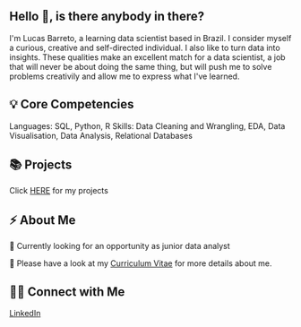 ## Hello 👋, is there anybody in there?

I'm Lucas Barreto, a learning data scientist based in Brazil. I consider myself a curious, creative and self-directed individual. I also like to turn data into insights. These qualities make an excellent match for a data scientist, a job that will never be about doing the same thing, but will push me to solve problems creativily and allow me to express what I've learned.

## 💡 Core Competencies
Languages: SQL, Python, R
Skills: Data Cleaning and Wrangling, EDA, Data Visualisation, Data Analysis, Relational Databases

## 📚 Projects
Click [HERE](https://github.com/oterrab/portfolio-projects/) for my projects

## ⚡️ About Me

💼 Currently looking for an opportunity as junior data analyst

🔖 Please have a look at my [Curriculum Vitae](https://drive.google.com/file/d/1xxawgEzgt-Oybd_eQlSKTI27pfeckPhZ/view?usp=sharing) for more details about me.

## 🙌🏻 Connect with Me

[LinkedIn](https://www.linkedin.com/in/lucaspassosbarreto/)
